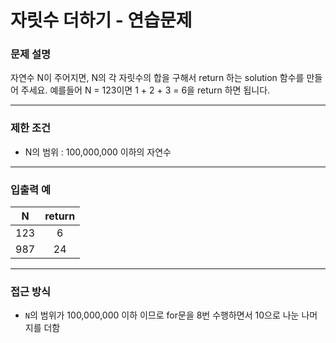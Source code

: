 # 자릿수 더하기 - 연습문제

### 문제 설명

자연수 N이 주어지면, N의 각 자릿수의 합을 구해서 return 하는 solution 함수를 만들어 주세요.
예를들어 N = 123이면 1 + 2 + 3 = 6을 return 하면 됩니다.

---

### 제한 조건

  - N의 범위 : 100,000,000 이하의 자연수

---

### 입출력 예

|   N   | return |
| :---: | :----: |
|  123  |   6    |
|  987  |   24   |

---

### 접근 방식

  - `N`의 범위가 100,000,000 이하 이므로 for문을 8번 수행하면서 10으로 나눈 나머지를 더함

